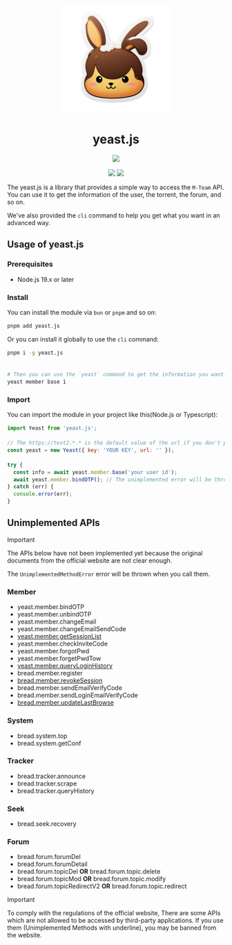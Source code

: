 <p align="center">
  <img width="250" height="250" src="https://github.com/danielsss/bread/blob/main/docs/images/logo.png">
</p>
<h1 align="center">yeast.js</h1>

<p align="center">
  <a href="https://www.typescriptlang.org/" target="_blank"><img src="https://forthebadge.com/images/badges/made-with-typescript.svg"></a>
</p>

<p align="center">
  <a href="https://www.npmjs.com/package/yeast.js" target="_blank"><img src="https://img.shields.io/npm/v/yeast.js?style=for-the-badge"></a>
  <a href="https://www.npmjs.com/package/yeast.js" target="_blank"><img src="https://img.shields.io/npm/dt/yeast.js?style=for-the-badge"></a>
</p>


The yeast.js is a library that provides a simple way to access the `M-Team` API.
You can use it to get the information of the user, the torrent, the forum, and so on.


We've also provided the `cli` command to help you get what you want in an advanced way.


## Usage of yeast.js



### Prerequisites

- Node.js 19.x or later

### Install

You can install the module via `bun` or `pnpm` and so on:

```bash
pnpm add yeast.js
```

Or you can install it globally to use the `cli` command:

```bash
pnpm i -g yeast.js


# Then you can use the `yeast` command to get the information you want.
yeast member base 1
```

### Import

You can import the module in your project like this(Node.js or Typescript):

```javascript
import Yeast from 'yeast.js';

// The https://test2.*.* is the default value of the url if you don't provide it.
const yeast = new Yeast({ key: 'YOUR KEY', url: '' });

try {
  const info = await yeast.member.base('your user id');
  await yeast.member.bindOTP(); // The unimplemented error will be thrown
} catch (err) {
  console.error(err);
}
```

## Unimplemented APIs

> [!IMPORTANT]
> 
> The APIs below have not been implemented yet because the original documents from the official website are not clear enough.
> 
> The `UnimplementedMethodError` error will be thrown when you call them.

### Member

* yeast.member.bindOTP
* yeast.member.unbindOTP
* yeast.member.changeEmail
* yeast.member.changeEmailSendCode
* <ins>yeast.member.getSessionList</ins>
* yeast.member.checkInviteCode
* yeast.member.forgotPwd
* yeast.member.forgetPwdTow
* <ins>yeast.member.queryLoginHistory</ins>
* bread.member.register
* <ins>bread.member.revokeSession</ins>
* bread.member.sendEmailVerifyCode
* bread.member.sendLoginEmailVerifyCode
* <ins>bread.member.updateLastBrowse</ins>

### System

* bread.system.top
* bread.system.getConf

### Tracker

* bread.tracker.announce
* bread.tracker.scrape
* bread.tracker.queryHistory


### Seek

* bread.seek.recovery

### Forum

* bread.forum.forumDel
* bread.forum.forumDetail
* bread.forum.topicDel **OR** bread.forum.topic.delete
* bread.forum.topicMod **OR** bread.forum.topic.modify
* bread.forum.topicRedirectV2 **OR** bread.forum.topic.redirect



> [!IMPORTANT]
> To comply with the regulations of the official website, 
> There are some APIs which are not allowed to be accessed by third-party applications. 
> If you use them (Unimplemented Methods with underline), you may be banned from the website.
